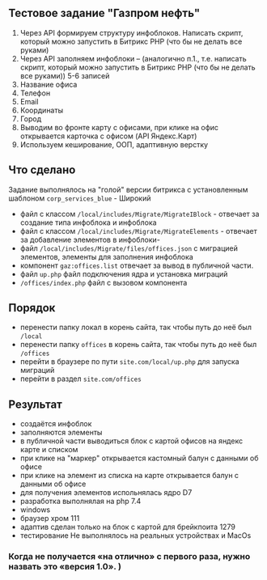 ## Тестовое задание "Газпром нефть"

1. Через API формируем структуру инфоблоков. Написать скрипт, который можно запустить в Битрикс PHP (что бы не делать все руками)
2. Через API заполняем инфоблоки – (аналогично п.1., т.е. написать скрипт, который можно запустить в Битрикс PHP (что бы не делать все руками)) 5-6 записей
1. Название офиса
2. Телефон
3. Email
4. Координаты
5. Город
3. Выводим во фронте карту с офисами, при клике на офис открывается карточка с офисом (API Яндекс.Карт)
4. Используем кеширование, ООП, адаптивную верстку

## Что сделано

Задание выполнялось на "голой" версии битрикса с установленным шаблоном
`corp_services_blue` - Широкий

- файл с классом  `/local/includes/Migrate/MigrateIBlock` - отвечает за создание типа инфоблока и инфоблока
- файл с классом `/local/includes/Migrate/MigrateElements` - отвечает за добавление элементов в инфоблоки-
- файл `/local/includes/Migrate/files/offices.json` с миграцией элементов, элементы для заполнения инфоблока
- компонент `gaz:offices.list` отвечает за вывод в публичной части.
- файл `up.php` файл подключения ядра и установка миграций
- `/offices/index.php` файл с вызовом компонента 

## Порядок

- перенести папку локал в корень сайта, так чтобы путь до неё был `/local`
- перенести папку `offices` в корень сайта, так чтобы путь до неё был `/offices`
- перейти в браузере по пути `site.com/local/up.php` для запуска миграций
- перейти в раздел `site.com/offices`
  
## Результат

- создаётся инфоблок 
- заполняются элементы
- в публичной части выводиться блок с картой офисов на яндекс карте и списком
- при клике на "маркер" открывается кастомный балун с данными об офисе
- при клике на элемент из списка на карте открывается балун с данными об офисе
- для получения элементов испольнялась ядро D7
- разработка выполнялая на php 7.4
- windows 
- браузер хром 111
- адаптив сделан только на блок с картой для брейкпоита  1279 
- тестирование Не выполнялось на реальных устройствах и MacOs

### Когда не получается «на отлично» с первого раза, нужно назвать это «версия 1.0». )
